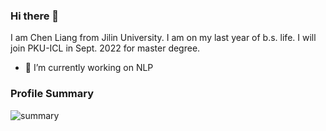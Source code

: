 ### Hi there 👋

I am Chen Liang from Jilin University. I am on my last year of b.s. life.
I will join PKU-ICL in Sept. 2022 for master degree.
- 🔭 I’m currently working on NLP

### Profile Summary

![summary](https://github-readme-stats.vercel.app/api?username=chenllliang&show_icons=true&theme=radical)
